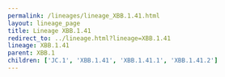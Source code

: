 ```yaml
---
permalink: /lineages/lineage_XBB.1.41.html
layout: lineage_page
title: Lineage XBB.1.41
redirect_to: ../lineage.html?lineage=XBB.1.41
lineage: XBB.1.41
parent: XBB.1
children: ['JC.1', 'XBB.1.41', 'XBB.1.41.1', 'XBB.1.41.2']
---
```

